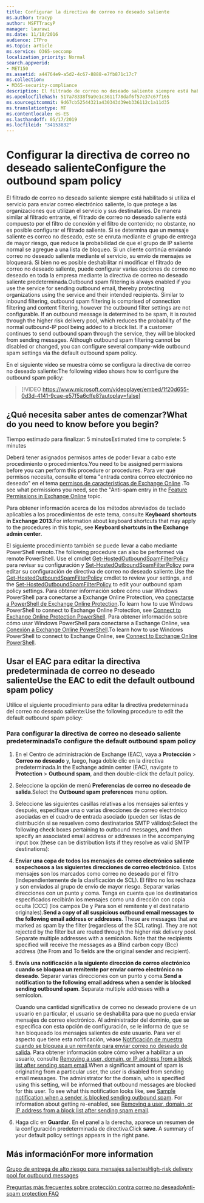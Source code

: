 ```yaml
---
title: Configurar la directiva de correo no deseado saliente
ms.author: tracyp
author: MSFTTracyP
manager: laurawi
ms.date: 11/10/2016
audience: ITPro
ms.topic: article
ms.service: O365-seccomp
localization_priority: Normal
search.appverid:
- MET150
ms.assetid: a44764e9-a5d2-4c67-8888-e7fb871c17c7
ms.collection:
- M365-security-compliance
description: El filtrado de correo no deseado saliente siempre está habilitado si utiliza el servicio para enviar correo electrónico saliente, lo que protege a las organizaciones que utilizan el servicio y sus destinatarios.
ms.openlocfilehash: 517a78338f9a9e1c3611f78daf6f57e37c67f165
ms.sourcegitcommit: 9d67cb52544321a430343d39eb336112c1a11d35
ms.translationtype: MT
ms.contentlocale: es-ES
ms.lasthandoff: 05/17/2019
ms.locfileid: "34153832"
---
```

# <a name="configure-the-outbound-spam-policy"></a><span data-ttu-id="0d93a-103">Configurar la directiva de correo no deseado saliente</span><span class="sxs-lookup"><span data-stu-id="0d93a-103">Configure the outbound spam policy</span></span>

<span data-ttu-id="0d93a-p101">El filtrado de correo no deseado saliente siempre está habilitado si utiliza el servicio para enviar correo electrónico saliente, lo que protege a las organizaciones que utilizan el servicio y sus destinatarios. De manera similar al filtrado entrante, el filtrado de correo no deseado saliente está compuesto por el filtro de conexión y el filtro de contenido; no obstante, no es posible configurar el filtrado saliente. Si se determina que un mensaje saliente es correo no deseado, este se enruta mediante el grupo de entrega de mayor riesgo, que reduce la probabilidad de que el grupo de IP saliente normal se agregue a una lista de bloqueo. Si un cliente continúa enviando correo no deseado saliente mediante el servicio, su envío de mensajes se bloqueará. Si bien no es posible deshabilitar ni modificar el filtrado de correo no deseado saliente, puede configurar varias opciones de correo no deseado en toda la empresa mediante la directiva de correo no deseado saliente predeterminada.</span><span class="sxs-lookup"><span data-stu-id="0d93a-p101">Outbound spam filtering is always enabled if you use the service for sending outbound email, thereby protecting organizations using the service and their intended recipients. Similar to inbound filtering, outbound spam filtering is comprised of connection filtering and content filtering, however the outbound filter settings are not configurable. If an outbound message is determined to be spam, it is routed through the higher risk delivery pool, which reduces the probability of the normal outbound-IP pool being added to a block list. If a customer continues to send outbound spam through the service, they will be blocked from sending messages. Although outbound spam filtering cannot be disabled or changed, you can configure several company-wide outbound spam settings via the default outbound spam policy.</span></span> 
  
<span data-ttu-id="0d93a-109">En el siguiente vídeo se muestra cómo se configura la directiva de correo no deseado saliente:</span><span class="sxs-lookup"><span data-stu-id="0d93a-109">The following video shows how to configure the outbound spam policy:</span></span>
  
> [!VIDEO https://www.microsoft.com/videoplayer/embed/1f20d655-0d3d-4141-9cae-e57f5a6cffe8?autoplay=false]
  
## <a name="what-do-you-need-to-know-before-you-begin"></a><span data-ttu-id="0d93a-110">¿Qué necesita saber antes de comenzar?</span><span class="sxs-lookup"><span data-stu-id="0d93a-110">What do you need to know before you begin?</span></span>
<span data-ttu-id="0d93a-111"><a name="sectionSection0"> </a></span><span class="sxs-lookup"><span data-stu-id="0d93a-111"></span></span>

<span data-ttu-id="0d93a-112">Tiempo estimado para finalizar: 5 minutos</span><span class="sxs-lookup"><span data-stu-id="0d93a-112">Estimated time to complete: 5 minutes</span></span>
  
<span data-ttu-id="0d93a-113">Deberá tener asignados permisos antes de poder llevar a cabo este procedimiento o procedimientos.</span><span class="sxs-lookup"><span data-stu-id="0d93a-113">You need to be assigned permissions before you can perform this procedure or procedures.</span></span> <span data-ttu-id="0d93a-114">Para ver qué permisos necesita, consulte el tema "entrada contra correo electrónico no deseado" en el tema [permisos de características de Exchange Online](http://technet.microsoft.com/library/15073ce1-0917-403b-8839-02a2ebc96e16.aspx) .</span><span class="sxs-lookup"><span data-stu-id="0d93a-114">To see what permissions you need, see the "Anti-spam entry in the [Feature Permissions in Exchange Online](http://technet.microsoft.com/library/15073ce1-0917-403b-8839-02a2ebc96e16.aspx) topic.</span></span> 
  
<span data-ttu-id="0d93a-115">Para obtener información acerca de los métodos abreviados de teclado aplicables a los procedimientos de este tema, consulte **Keyboard shortcuts in Exchange 2013**.</span><span class="sxs-lookup"><span data-stu-id="0d93a-115">For information about keyboard shortcuts that may apply to the procedures in this topic, see **Keyboard shortcuts in the Exchange admin center**.</span></span>
  
<span data-ttu-id="0d93a-116">El siguiente procedimiento también se puede llevar a cabo mediante PowerShell remoto.</span><span class="sxs-lookup"><span data-stu-id="0d93a-116">The following procedure can also be performed via remote PowerShell.</span></span> <span data-ttu-id="0d93a-117">Use el cmdlet [Get-HostedOutboundSpamFilterPolicy](http://technet.microsoft.com/library/8f15c83c-c10a-4d9d-b135-35321430bdc2.aspx) para revisar su configuración y [Set-HostedOutboundSpamFilterPolicy](http://technet.microsoft.com/library/665d1b04-d4b5-4a0e-811a-4e37096ccbfd.aspx) para editar su configuración de directiva de correo no deseado saliente.</span><span class="sxs-lookup"><span data-stu-id="0d93a-117">Use the [Get-HostedOutboundSpamFilterPolicy](http://technet.microsoft.com/library/8f15c83c-c10a-4d9d-b135-35321430bdc2.aspx) cmdlet to review your settings, and the [Set-HostedOutboundSpamFilterPolicy](http://technet.microsoft.com/library/665d1b04-d4b5-4a0e-811a-4e37096ccbfd.aspx) to edit your outbound spam policy settings.</span></span> <span data-ttu-id="0d93a-118">Para obtener información sobre cómo usar Windows PowerShell para conectarse a Exchange Online Protection, vea [conectarse a PowerShell de Exchange Online Protection](https://go.microsoft.com/fwlink/p/?linkid=627290).</span><span class="sxs-lookup"><span data-stu-id="0d93a-118">To learn how to use Windows PowerShell to connect to Exchange Online Protection, see [Connect to Exchange Online Protection PowerShell](https://go.microsoft.com/fwlink/p/?linkid=627290).</span></span> <span data-ttu-id="0d93a-119">Para obtener información sobre cómo usar Windows PowerShell para conectarse a Exchange Online, vea [Conexión a Exchange Online PowerShell](https://go.microsoft.com/fwlink/p/?linkid=396554).</span><span class="sxs-lookup"><span data-stu-id="0d93a-119">To learn how to use Windows PowerShell to connect to Exchange Online, see [Connect to Exchange Online PowerShell](https://go.microsoft.com/fwlink/p/?linkid=396554).</span></span>
  
## <a name="use-the-eac-to-edit-the-default-outbound-spam-policy"></a><span data-ttu-id="0d93a-120">Usar el EAC para editar la directiva predeterminada de correo no deseado saliente</span><span class="sxs-lookup"><span data-stu-id="0d93a-120">Use the EAC to edit the default outbound spam policy</span></span>
<span data-ttu-id="0d93a-121"><a name="sectionSection1"> </a></span><span class="sxs-lookup"><span data-stu-id="0d93a-121"></span></span>

<span data-ttu-id="0d93a-122">Utilice el siguiente procedimiento para editar la directiva predeterminada del correo no deseado saliente:</span><span class="sxs-lookup"><span data-stu-id="0d93a-122">Use the following procedure to edit the default outbound spam policy:</span></span>
  
### <a name="to-configure-the-default-outbound-spam-policy"></a><span data-ttu-id="0d93a-123">Para configurar la directiva de correo no deseado saliente predeterminada</span><span class="sxs-lookup"><span data-stu-id="0d93a-123">To configure the default outbound spam policy</span></span>

1. <span data-ttu-id="0d93a-124">En el Centro de administración de Exchange (EAC), vaya a **Protección** \> **Correo no deseado** y, luego, haga doble clic en la directiva predeterminada.</span><span class="sxs-lookup"><span data-stu-id="0d93a-124">In the Exchange admin center (EAC), navigate to **Protection** \> **Outbound spam**, and then double-click the default policy.</span></span>
    
2. <span data-ttu-id="0d93a-125">Seleccione la opción de menú **Preferencias de correo no deseado de salida**.</span><span class="sxs-lookup"><span data-stu-id="0d93a-125">Select the **Outbound spam preferences** menu option.</span></span> 
    
3. <span data-ttu-id="0d93a-126">Seleccione las siguientes casillas relativas a los mensajes salientes y después, especifique una o varias direcciones de correo electrónico asociadas en el cuadro de entrada asociado (pueden ser listas de distribución si se resuelven como destinatarios SMTP válidos):</span><span class="sxs-lookup"><span data-stu-id="0d93a-126">Select the following check boxes pertaining to outbound messages, and then specify an associated email address or addresses in the accompanying input box (these can be distribution lists if they resolve as valid SMTP destinations):</span></span>
    
1. <span data-ttu-id="0d93a-p104">**Enviar una copa de todos los mensajes de correo electrónico saliente sospechosos a las siguientes direcciones de correo electrónico**. Estos mensajes son los marcados como correo no deseado por el filtro (independientemente de la clasificación de SCL). El filtro no los rechaza y son enviados al grupo de envío de mayor riesgo. Separar varias direcciones con un punto y coma. Tenga en cuenta que los destinatarios especificados recibirán los mensajes como una dirección con copia oculta (CCC) (los campos De y Para son el remitente y el destinatario originales).</span><span class="sxs-lookup"><span data-stu-id="0d93a-p104">**Send a copy of all suspicious outbound email messages to the following email address or addresses**. These are messages that are marked as spam by the filter (regardless of the SCL rating). They are not rejected by the filter but are routed through the higher risk delivery pool. Separate multiple addresses with a semicolon. Note that the recipients specified will receive the messages as a Blind carbon copy (Bcc) address (the From and To fields are the original sender and recipient).</span></span>
    
2. <span data-ttu-id="0d93a-p105">**Envía una notificación a la siguiente dirección de correo electrónico cuando se bloquea un remitente por enviar correo electrónico no deseado**. Separar varias direcciones con un punto y coma.</span><span class="sxs-lookup"><span data-stu-id="0d93a-p105">**Send a notification to the following email address when a sender is blocked sending outbound spam**. Separate multiple addresses with a semicolon.</span></span>
    
    <span data-ttu-id="0d93a-p106">Cuando una cantidad significativa de correo no deseado proviene de un usuario en particular, el usuario se deshabilita para que no pueda enviar mensajes de correo electrónico. Al administrador del dominio, que se especifica con esta opción de configuración, se le informa de que se han bloqueado los mensajes salientes de este usuario. Para ver el aspecto que tiene esta notificación, véase [Notificación de muestra cuando se bloquea a un remitente para enviar correo no deseado de salida](sample-notification-when-a-sender-is-blocked-sending-outbound-spam.md). Para obtener información sobre cómo volver a habilitar a un usuario, consulte [Removing a user, domain, or IP address from a block list after sending spam email](http://technet.microsoft.com/library/712cfcc1-31e8-4e51-8561-b64258a8f1e5.aspx).</span><span class="sxs-lookup"><span data-stu-id="0d93a-p106">When a significant amount of spam is originating from a particular user, the user is disabled from sending email messages. The administrator for the domain, who is specified using this setting, will be informed that outbound messages are blocked for this user. To see what this notification looks like, see [Sample notification when a sender is blocked sending outbound spam](sample-notification-when-a-sender-is-blocked-sending-outbound-spam.md). For information about getting re-enabled, see [Removing a user, domain, or IP address from a block list after sending spam email](http://technet.microsoft.com/library/712cfcc1-31e8-4e51-8561-b64258a8f1e5.aspx).</span></span>
    
4. <span data-ttu-id="0d93a-p107">Haga clic en **Guardar**. En el panel a la derecha, aparece un resumen de la configuración predeterminada de directiva.</span><span class="sxs-lookup"><span data-stu-id="0d93a-p107">Click **save**. A summary of your default policy settings appears in the right pane.</span></span>
    
## <a name="for-more-information"></a><span data-ttu-id="0d93a-140">Más información</span><span class="sxs-lookup"><span data-stu-id="0d93a-140">For more information</span></span>
<span data-ttu-id="0d93a-141"><a name="sectionSection2"> </a></span><span class="sxs-lookup"><span data-stu-id="0d93a-141"></span></span>

[<span data-ttu-id="0d93a-142">Grupo de entrega de alto riesgo para mensajes salientes</span><span class="sxs-lookup"><span data-stu-id="0d93a-142">High-risk delivery pool for outbound messages</span></span>](high-risk-delivery-pool-for-outbound-messages.md)
  
[<span data-ttu-id="0d93a-143">Preguntas más frecuentes sobre protección contra correo no deseado</span><span class="sxs-lookup"><span data-stu-id="0d93a-143">Anti-spam protection FAQ</span></span>](anti-spam-protection-faq.md)
  

